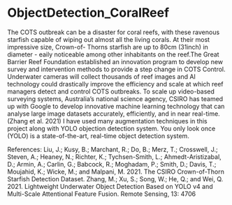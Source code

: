 # ObjectDetection_CoralReef

The COTS outbreak can be a disaster for coral reefs, with these ravenous starfish capable of wiping out almost all the living corals. At their most impressive size, Crown-of- Thorns starfish are up to 80cm (31inch) in diameter - eaily noticeable among other inhabitants on the reef.The Great Barrier Reef Foundation established an innovation program to develop new survey and intervention methods to provide a step change in COTS Control. Underwater cameras will collect thousands of reef images and AI technology could drastically improve the efficiency and scale at which reef managers detect and control COTS outbreaks. To scale up video-based surveying systems, Australia’s national science agency, CSIRO has teamed up with Google to develop innovative machine learning technology that can analyse large image datasets accurately, efficiently, and in near real-time. (Zhang et al. 2021) I have used many augmentation techniques in this project along with YOLO objection detection system. You only look once (YOLO) is a state-of-the-art, real-time object detection system.

References: Liu, J.; Kusy, B.; Marchant, R.; Do, B.; Merz, T.; Crosswell, J.; Steven, A.; Heaney, N.; Richter, K.; Tychsen-Smith, L.; Ahmedt-Aristizabal, D.; Armin, A.; Carlin, G.; Babcock, R.; Moghadam, P.; Smith, D.; Davis, T.; Moujahid, K.; Wicke, M.; and Malpani, M. 2021. The CSIRO Crown-of-Thorn Starfish Detection Dataset. Zhang, M.; Xu, S.; Song, W.; He, Q.; and Wei, Q. 2021. Lightweight Underwater Object Detection Based on YOLO v4 and Multi-Scale Attentional Feature Fusion. Remote Sensing, 13: 4706
